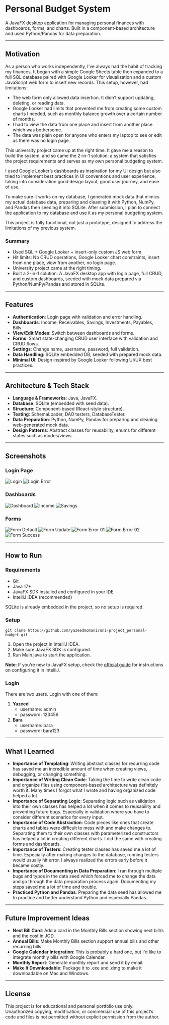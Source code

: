 # Personal Budget System
A JavaFX desktop application for managing personal finances with dashboards, forms, and charts. Built in a component-based architecture and used Python/Pandas for data preparation.
___
## Motivation
As a person who works independently, I’ve always had the habit of tracking my finances. It began with a simple Google Sheets table then expanded to a full SQL database paired with Google Looker for visualization and a custom JavaScript web form to insert new records. This setup, however, had limitations:

* The web form only allowed data insertion. It didn’t support updating, deleting, or reading data.
* Google Looker had limits that prevented me from creating some custom charts I needed, such as monthly balance growth over a certain number of months.
* I had to view the data from one place and insert from another place which was bothersome.
* The data was plain open for anyone who enters my laptop to see or edit as there was no login page.

This university project came up at the right time. It gave me a reason to build the system, and so came the 2-in-1 solution: a system that satisfies the project requirements and serves as my own personal budgeting system.

I used Google Looker’s dashboards as inspiration for my UI design but also tried to implement best practices in UI conventions and user experience, taking into consideration good design layout, good user journey, and ease of use.

To make sure it works on my database, I generated mock data that mimics my actual database data, preparing and cleaning it with Python, NumPy, and Pandas then seeding it into SQLite. After submission, I plan to connect the application to my database and use it as my personal budgeting system.

This project is fully functional, not just a prototype, designed to address the limitations of my previous system.

### Summary
* Used SQL + Google Looker + insert-only custom JS web form.
* Hit limits: No CRUD operations, Google Looker chart constraints, insert from one place, view from another, no login page.
* University project came at the right timing.
* Built a 2-in-1 solution: A JavaFX desktop app with login page, full CRUD, and custom dashboards, seeded with mock data prepared via Python/NumPy/Pandas and stored in SQLite.
___
## Features
* **Authentication**: Login page with validation and error handling.
* **Dashboards**: Income, Receivables, Savings, Investments, Payables, Bills.
* **View/Edit Modes**: Switch between dashboards and forms.
* **Forms**: Smart state-changing CRUD user interface with validation and CRUD flows.
* **Settings**: Change name, username, password, full validation.
* **Data Handling**: SQLite embedded DB, seeded with prepared mock data.
* **Minimal UI**: Design inspired by Google Looker following UI/UX best practices.
___
## Architecture & Tech Stack
* **Language & Frameworks**: Java, JavaFX.
* **Database**: SQLite (embedded with seed data).
* **Structure**: Component-based (React-style structure).
* **Testing**: SchemaLoader, DAO testers, DatabaseTester.
* **Data Preparation**: Python, NumPy, Pandas for preparing and cleaning web-generated mock data.
* **Design Patterns**: Abstract classes for reusability, enums for different states such as modes/views.
___
## Screenshots
### Login Page
![Login](screenshots/login_page.png)
![Login Error](screenshots/login_page_error.png)
### Dashboards
![Dashboard](screenshots/dashboards_dashboard.png)
![Income](screenshots/dashboards_income.png)
![Savings](screenshots/dashboards_savings.png)
### Forms
![Form Default](screenshots/form_default.png)
![Form Update](screenshots/form_update.png)
![Form Error 01](screenshots/form_error_01.png)
![Form Error 02](screenshots/form_error_02.png)
![Form Success](screenshots/form_successful.png)
___
## How to Run
### Requirements
* Git
* Java 17+
* JavaFX SDK installed and configured in your IDE
* IntelliJ IDEA (recommended)

SQLite is already embedded in the project, so no setup is required.
### Setup
`git clone https://github.com/yazeedmomani/uni-project_personal-budget.git`
1.	Open the project in IntelliJ IDEA.
2.	Make sure JavaFX SDK is configured.
3.	Run Main.java to start the application.

**Note**: If you’re new to JavaFX setup, check the [official guide](https://openjfx.io/openjfx-docs/) for instructions on configuring it in IntelliJ.
### Login
There are two users. Login with one of them:
1. **Yazeed**
   * username: admin
   * password: 123456
2. **Bara**
   * username: bara
   * password: bara123
___
## What I Learned
* **Importance of Templating**: Writing abstract classes for recurring code has saved me an incredible amount of time when creating views, debugging, or changing something.
* **Importance of Writing Clean Code**: Taking the time to write clean code and organize files using component-based architecture was definitely worth it. Many times I forgot what I wrote and having organized code helped a lot.
* **Importance of Separating Logic**: Separating logic such as validation into their own classes has helped a lot when it comes to reusability and preventing future bugs. Especially in validation where you have to consider different scenarios for every input.
* **Importance of Code Abstraction**: Code pieces like ones that create charts and tables were difficult to mess with and make changes to. Separating them to their own classes with parameterized constructors has helped a lot in creating different charts. I did the same with creating forms and dashboards.
* **Importance of Testers**: Creating tester classes has saved me a lot of time. Especially after making changes to the database, running testers would usually hit error. I always realized the errors early before it became costly.
* **Importance of Documenting in Data Preparation**: I ran through multiple bugs and typos in the data seed which forced me to change the data and go through the data preparation process again. Documenting my steps saved me a lot of time and trouble.
* **Practiced Python and Pandas**: Preparing the data seed has allowed me to practice and better understand Python and especially Pandas.
___
## Future Improvement Ideas
* **Next Bill Card**: Add a card in the Monthly Bills section showing next bill/s and the cost in JOD.
* **Annual Bills**: Make Monthly Bills section support annual bills and other recurring bills.
* **Google Calendar Integration**: This is probably a hard one, but I'd like to integrate monthly bills with Google Calendar.
* **Monthly Report**: Generate monthly report and send it by email.
* **Make It Downloadable**: Package it to .exe and .dmg to make it downloadable on Mac and Windows.
___
## License

This project is for educational and personal portfolio use only.  
Unauthorized copying, modification, or commercial use of this project’s code and files is not permitted without explicit permission from the author.  